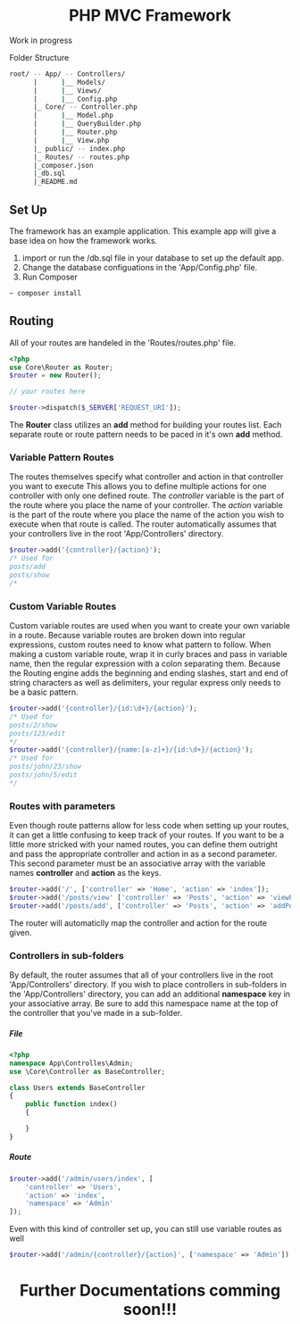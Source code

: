 <h1 align="center">PHP MVC Framework</h1>
Work in progress

Folder Structure
```bash
root/ -- App/ -- Controllers/
      |      |__ Models/
      |      |__ Views/
      |      |__ Config.php
      |_ Core/ -- Controller.php
      |      |__ Model.php
      |      |__ QueryBuilder.php
      |      |__ Router.php
      |      |__ View.php
      |_ public/ -- index.php
      |_ Routes/ -- routes.php
      |_composer.json
      |_db.sql
      |_README.md
```

## Set Up
The framework has an example application. This example app will give a base idea on how the framework works.

1. import or run the /db.sql file in your database to set up the default app.
2. Change the database configuations in the 'App/Config.php' file.
3. Run Composer 
```bash
~ composer install
```

## Routing
All of your routes are handeled in the 'Routes/routes.php' file.

```php
<?php 
use Core\Router as Router;
$router = new Router();

// your routes here

$router->dispatch($_SERVER['REQUEST_URI']);
```

The __Router__ class utilizes an __add__ method for building your routes list. Each separate route or 
route pattern needs to be paced in it's own __add__ method. 

### Variable Pattern Routes
The routes themselves specify what controller and action in that controller you want to execute
This allows you to define multiple actions for one controller with only one defined route. The _controller_ 
variable is the part of the route where you place the name of your controller. The _action_ 
variable is the part of the route where you place the name of the action you wish to execute when
that route is called. The router automatically assumes that your controllers live in the root 'App/Controllers' directory.

```php
$router->add('{controller}/{action}');
/* Used for
posts/add
posts/show
/*
```

### Custom Variable Routes
Custom variable routes are used when you want to create your own variable in a route. Because variable routes
are broken down into regular expressions, custom routes need to know what pattern to follow. When making a custom
variable route, wrap it in curly braces and pass in variable name, then the regular expression with a colon separating them.
Because the Routing engine adds the beginning and ending slashes, start and end of string characters as well as delimiters, your 
regular express only needs to be a basic pattern.
```php
$router->add('{controller}/{id:\d+}/{action}');
/* Used for
posts/2/show
posts/123/edit
*/
$router->add('{controller}/{name:[a-z]+}/{id:\d+}/{action}');
/* Used for
posts/john/23/show
posts/john/5/edit
*/
```


### Routes with parameters
Even though route patterns allow for less code when setting up your routes, it can get 
a little confusing to keep track of your routes. If you want to be a little more stricked with
your named routes, you can define them outright and pass the appropriate controller and action
in as a second parameter. This second parameter must be an associative array with the variable names
__controller__ and __action__ as the keys.
```php
$router->add('/', ['controller' => 'Home', 'action' => 'index']);
$router->add('/posts/view' ['controller' => 'Posts', 'action' => 'viewPosts']);
$router->add('/posts/add', ['controller' => 'Posts', 'action' => 'addPost']);
```
The router will automaticlly map the controller and action for the route given.


### Controllers in sub-folders
By default, the router assumes that all of your controllers live in the root 'App/Controllers' directory.
If you wish to place controllers in sub-folders in the 'App/Controllers' directory, you can add an additional
__namespace__ key in your associative array. Be sure to add this namespace name at the top of the controller that
you've made in a sub-folder.

##### File
```php
<?php
namespace App\Controlles\Admin;
use \Core\Controller as BaseController;

class Users extends BaseController
{
    public function index()
    {

    }
}
```
##### Route
```php
$router->add('/admin/users/index', [
    'controller' => 'Users', 
    'action' => 'index', 
    'namespace' => 'Admin'
]);
```

Even with this kind of controller set up, you can still use variable routes as well

```php
$router->add('/admin/{controller}/{action}', ['namespace' => 'Admin']);
```

<h1 align="center">Further Documentations comming soon!!!</h1>